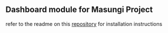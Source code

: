 ## Dashboard module for Masungi Project
refer to the readme on this [repository](https://github.com/jovel-luna/masungi) for installation instructions
